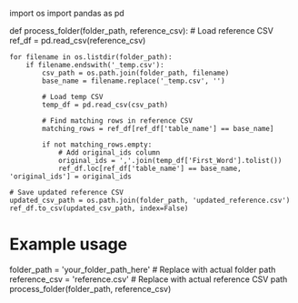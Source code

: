 import os
import pandas as pd

def process_folder(folder_path, reference_csv):
    # Load reference CSV
    ref_df = pd.read_csv(reference_csv)
    
    for filename in os.listdir(folder_path):
        if filename.endswith('_temp.csv'):
            csv_path = os.path.join(folder_path, filename)
            base_name = filename.replace('_temp.csv', '')
            
            # Load temp CSV
            temp_df = pd.read_csv(csv_path)
            
            # Find matching rows in reference CSV
            matching_rows = ref_df[ref_df['table_name'] == base_name]
            
            if not matching_rows.empty:
                # Add original_ids column
                original_ids = ','.join(temp_df['First_Word'].tolist())
                ref_df.loc[ref_df['table_name'] == base_name, 'original_ids'] = original_ids
    
    # Save updated reference CSV
    updated_csv_path = os.path.join(folder_path, 'updated_reference.csv')
    ref_df.to_csv(updated_csv_path, index=False)

# Example usage
folder_path = 'your_folder_path_here'  # Replace with actual folder path
reference_csv = 'reference.csv'  # Replace with actual reference CSV path
process_folder(folder_path, reference_csv)
